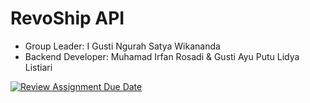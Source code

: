 # RevoShip API

- Group Leader: I Gusti Ngurah Satya Wikananda
- Backend Developer: Muhamad Irfan Rosadi & Gusti Ayu Putu Lidya Listiari
  
[![Review Assignment Due Date](https://classroom.github.com/assets/deadline-readme-button-24ddc0f5d75046c5622901739e7c5dd533143b0c8e959d652212380cedb1ea36.svg)](https://classroom.github.com/a/yZWC7OmO)
